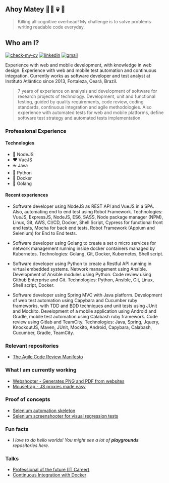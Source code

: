 ## Ahoy Matey 🏴‍☠️ :skull: 🦜

> Killing all cognitive overhead! My challenge is to solve problems writing readable code everyday.

## Who am I?
[![check-my-cv](https://img.shields.io/badge/Check_my_CV-gray?style=flat-square&logo=read-the-docs&logoColor=white)](https://raw.githubusercontent.com/rondymesquita/rondymesquita/master/cv/cv-alvaro-rondinelli-mesquita-da-silva.pdf)
[![linkedin](https://img.shields.io/badge/Linkedin-0077B5?style=flat-square&logo=Linkedin&logoColor=white)](https://www.linkedin.com/in/rondinelli-mesquita-60b18a31)
[![gmail](https://img.shields.io/badge/Gmail-D14836?style=flat-square&logo=Gmail&logoColor=white)](mailto:rondinellimesquitas@gmail.com)

Experience with web and mobile development, with knowledge in web design. Experience with web and mobile test automation and continuous integration. Currently works as software developer and test analyst at Instituto Atlântico since 2013, Fortaleza, Ceará, Brazil.

> 7 years of experience on analysis and development of software for research projects of technology. Development, unit and functional testing, guided by quality requirements, code review, coding standards, continuous integration and agile methodologies. Also experience with automated tests for web and mobile platforms, define software test strategy and automated tests implementation.

### Professional Experience
#### Technologies
- 💚 NodeJS
- :hearts: VueJS
- :coffee: Java
- :snake: Python
- :ship: Docker
- :runner: Golang

#### Recent experiences
- Software developer using NodeJS as REST API and VueJS in a SPA. Also, automating end to end test using Robot Framework. Technologies: VueJS, ExpressJS, NodeJS, ES6, SASS, Node package manager (NPM), Linux, Git, AWS, CI/CD, Docker, Shell Script, Cypress for functional front end tests, Mocha for back end tests, Robot Framework (Appium and Selenium) for End to End tests.

- Software developer using Golang to create a set o micro services for network management running inside docker containers managed by Kubernetes.
Technologies: Golang, Git, Docker, Kubernetes, Shell script.

- Software developer using Python to create a Restful API running in virtual embedded systems. Network management using Ansible. Development of Ansible modules using Python. Code review using Github Enterprise and Git. Technologies: Python, Ansible, Git, Linux, Shell script, Docker.

- Software developer using Spring MVC with Java platform. Development of web test automation using Capybara and Cucumber ruby frameworks, with TDD and BDD techniques and unit tests using JUnit and Mockito. Development of a mobile application using Android and Gradle, mobile test automation using Calabash ruby framework. Code review using Gitlab and TeamCity. Technologies: Java, Spring, Jquery, KnockoutJS, Maven,  JUnit, Mockito, Android, Capybara, Calabash, Cucumber, Gradle, TeamCity.

### Relevant repositories
* [The Agile Code Review Manifesto](https://github.com/rondymesquita/the-agile-code-review-manifesto)

### What I am currently working
* [Webshooter - Generates PNG and PDF from websites](https://github.com/rondymesquita/webshooter)
* [Mousetrap - JS proxies made easy](https://github.com/rondymesquita/mousetrap)

### Proof of concepts
* [Selenium automation skeleton](https://github.com/rondymesquita/selenium-robot)
* [Selenium screenshooter for visual regression tests](https://github.com/rondymesquita/selenium-screencapture)

### Fun facts
* *I love to do hello worlds! You might see a lot of **playgrounds** repositories here.*

### Talks
* [Professional of the future (IT Career)](https://raw.githubusercontent.com/rondymesquita/rondymesquita/master/talks/Professional_of_the_Future_Rondinelli_Mesquita.pdf)
* [Continuous Integration with Docker](https://raw.githubusercontent.com/rondymesquita/rondymesquita/master/talks/Continuous_Integration_with_Docker_Rondinelli_Mesquita.pdf)
